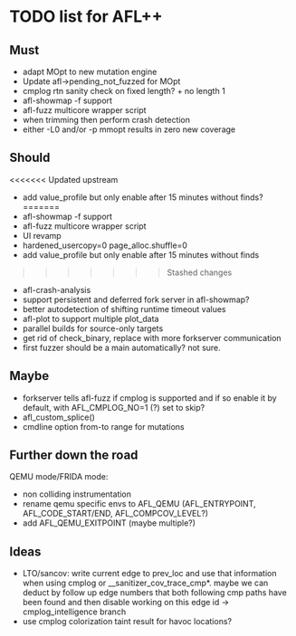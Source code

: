 # TODO list for AFL++

## Must

 - adapt MOpt to new mutation engine
 - Update afl->pending_not_fuzzed for MOpt
 - cmplog rtn sanity check on fixed length? + no length 1
 - afl-showmap -f support
 - afl-fuzz multicore wrapper script
 - when trimming then perform crash detection
 - either -L0 and/or -p mmopt results in zero new coverage

## Should

<<<<<<< Updated upstream
 - add value_profile but only enable after 15 minutes without finds?
=======
 - afl-showmap -f support
 - afl-fuzz multicore wrapper script
 - UI revamp
 - hardened_usercopy=0 page_alloc.shuffle=0
 - add value_profile but only enable after 15 minutes without finds
>>>>>>> Stashed changes
 - afl-crash-analysis
 - support persistent and deferred fork server in afl-showmap?
 - better autodetection of shifting runtime timeout values
 - afl-plot to support multiple plot_data
 - parallel builds for source-only targets
 - get rid of check_binary, replace with more forkserver communication
 - first fuzzer should be a main automatically? not sure.

## Maybe

 - forkserver tells afl-fuzz if cmplog is supported and if so enable
   it by default, with AFL_CMPLOG_NO=1 (?) set to skip?
 - afl_custom_splice()
 - cmdline option from-to range for mutations

## Further down the road

QEMU mode/FRIDA mode:
 - non colliding instrumentation
 - rename qemu specific envs to AFL_QEMU (AFL_ENTRYPOINT, AFL_CODE_START/END,
   AFL_COMPCOV_LEVEL?)
 - add AFL_QEMU_EXITPOINT (maybe multiple?)

## Ideas

 - LTO/sancov: write current edge to prev_loc and use that information when
   using cmplog or __sanitizer_cov_trace_cmp*. maybe we can deduct by follow up
   edge numbers that both following cmp paths have been found and then disable
   working on this edge id -> cmplog_intelligence branch
 - use cmplog colorization taint result for havoc locations?
